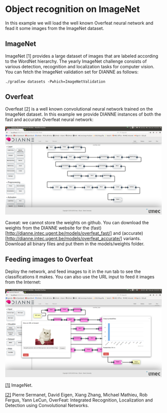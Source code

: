 # Object recognition on ImageNet

In this example we will load the well known Overfeat neural network and fead it some images from the ImageNet dataset.

## ImageNet

ImageNet [1] provides a large dataset of images that are labeled according to the WordNet hierarchy. The yearly ImageNet challenge consists of various detection, recognition and localization tasks for computer vision. You can fetch the ImageNet validation set for DIANNE as follows:  

```
./gradlew datasets -Pwhich=ImageNetValidation
```

## Overfeat

Overfeat [2] is a well known convolutional neural network trained on the ImageNet dataset. In this example we provide DIANNE instances of both the fast and accurate Overfeat neural network:

![overfeat](figures/overfeat_fast.png)

Caveat: we cannot store the weights on github. You can download the weights from the DIANNE website for the (fast)[http://dianne.intec.ugent.be/models/overfeat_fast/] and (accurate)[http://dianne.intec.ugent.be/models/overfeat_accurate/] variants. Download all binary files and put them in the models/weights folder.
 
## Feeding images to Overfeat

Deploy the network, and feed images to it in the run tab to see the classifications it makes. You can also use the URL input to feed it images from the Internet:

![cat](figures/cat.png)



[[1]](http://www.image-net.org/) ImageNet.

[[2]](https://arxiv.org/abs/1312.6229) Pierre Sermanet, David Eigen, Xiang Zhang, Michael Mathieu, Rob Fergus, Yann LeCun,  OverFeat: Integrated Recognition, Localization and Detection using Convolutional Networks.